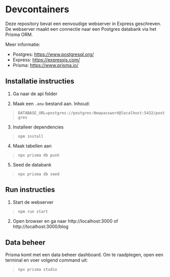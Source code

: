# Devcontainers

Deze repository bevat een eenvoudige webserver in Express geschreven. De webserver maakt een connectie naar een Postgres databank via het Prisma ORM. 

Meer informatie: 
* Postgres: https://www.postgresql.org/
* Express: https://expressjs.com/
* Prisma: https://www.prisma.io/


## Installatie instructies

1. Ga naar de api folder

2. Maak een ```.env``` bestand aan. Inhoud:
> ```DATABASE_URL=postgres://postgres:Newpassword@localhost:5432/postgres```

3. Installeer dependencies
> ```npm install```

4. Maak tabellen aan
> ```npx prisma db push```

5. Seed de databank
> ```npx prisma db seed```


## Run instructies

1. Start de webserver
> ```npm run start```

2. Open browser en ga naar http://localhost:3000 of http://localhost:3000/blog

## Data beheer

Prisma komt met een data beheer dashboard. Om te raadplegen, open een terminal en voer volgend command uit:
> ```npx prisma studio```